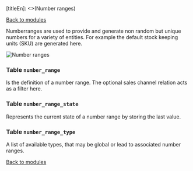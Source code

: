 [titleEn]: <>(Number ranges)

[Back to modules](./../10-modules.md)

Numberranges are used to provide and generate non random but unique numbers for a variety of entities. For example the default stock keeping units (SKU) are generated here.

![Number ranges](./dist/erd-shopware-core-system-numberrange.png)


### Table `number_range`

Is the definition of a number range. The optional sales channel relation acts as a filter here.


### Table `number_range_state`

Represents the current state of a number range by storing the last value.


### Table `number_range_type`

A list of available types, that may be global or lead to associated number ranges.


[Back to modules](./../10-modules.md)
